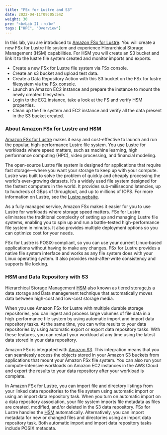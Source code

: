```yaml
---
title: "FSx for Lustre and S3"
date: 2022-04-11T09:05:54Z
weight: 30
pre: "<b>Lab II ⁃ </b>"
tags: ["HPC", "Overview"]
---
```

In this lab, you are introduced to [Amazon FSx for Lustre](https://aws.amazon.com/fsx/lustre/). You will create a new FSx for Lustre file system and experience Hierarchical Storage Management (HSM) capabilities. For HSM you will create an S3 bucket and link it to the lustre file system created and monitor imports and exports. 

- Create a new FSx for Lustre file system via FSx console.
- Create an s3 bucket and upload test data.
- Create a Data Repository Action with this S3 bucket on the FSx for lustre filesystem via the FSx console.
- Launch an Amazon EC2 instance and prepare the instance to mount the newly created filesystem.
- Login to the EC2 instance, take a look at the FS and verify HSM properties.
- Clean up the file system and EC2 instance and verify all the data present in the S3 bucket created. 

### About Amazon FSx for Lustre and HSM

[Amazon FSx for Lustre](https://docs.aws.amazon.com/fsx/latest/LustreGuide/what-is.html) makes it easy and cost-effective to launch and run the popular, high-performance Lustre file system. You use Lustre for workloads where speed matters, such as machine learning, high performance computing (HPC), video processing, and financial modeling.

The open-source Lustre file system is designed for applications that require fast storage—where you want your storage to keep up with your compute. Lustre was built to solve the problem of quickly and cheaply processing the world's ever-growing datasets. It's a widely used file system designed for the fastest computers in the world. It provides sub-millisecond latencies, up to hundreds of GBps of throughput, and up to millions of IOPS. For more information on Lustre, see the [Lustre website](https://www.lustre.org/).

As a fully managed service, Amazon FSx makes it easier for you to use Lustre for workloads where storage speed matters. FSx for Lustre eliminates the traditional complexity of setting up and managing Lustre file systems, enabling you to spin up and run a battle-tested high-performance file system in minutes. It also provides multiple deployment options so you can optimize cost for your needs.

FSx for Lustre is POSIX-compliant, so you can use your current Linux-based applications without having to make any changes. FSx for Lustre provides a native file system interface and works as any file system does with your Linux operating system. It also provides read-after-write consistency and supports file locking.

### HSM and Data Repository with S3

Hierarchical Storage Management [HSM](https://en.wikipedia.org/wiki/Hierarchical_storage_management) also known as tiered storage,is a data storage and Data management technique that automatically moves data between high-cost and low-cost storage media.

When you use Amazon FSx for Lustre  with multiple durable storage repositories, you can ingest and process large volumes of file data in a high-performance file system by using automatic import and import data repository tasks. At the same time, you can write results to your data repositories by using automatic export or export data repository tasks. With these features, you can restart your workload at any time using the latest data stored in your data repository.

Amazon FSx is integrated with [Amazon S3](https://docs.aws.amazon.com/AmazonS3/latest/userguide/Welcome.html). This integration means that you can seamlessly access the objects stored in your Amazon S3 buckets from applications that mount your Amazon FSx file system. You can also run your compute-intensive workloads on Amazon EC2 instances in the AWS Cloud and export the results to your data repository after your workload is complete. 

In Amazon FSx for Lustre, you can import file and directory listings from your linked data repositories to the file system using automatic import or using an import data repository task. When you turn on automatic import on a data repository association, your file system imports file metadata as files are created, modified, and/or deleted in the S3 data repository. FSx for Lustre handles the [HSM](https://en.wikipedia.org/wiki/Hierarchical_storage_management) automatically. Alternatively, you can import metadata for new or changed files and directories using an import data repository task. Both automatic import and import data repository tasks include POSIX metadata.

